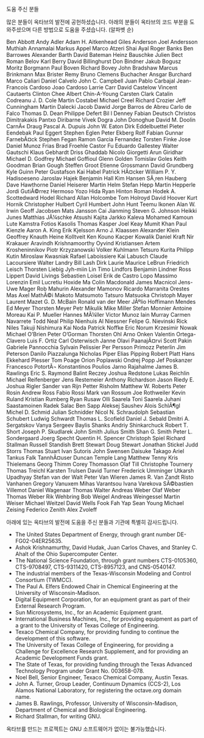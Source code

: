 도움 주신 분들

 많은 분들이 옥타브의 발전에 공헌하셨습니다. 아래의 분들이 옥타브의 코드 부분을 도와주셨으며 다른 방법으로 도움을 주셨습니다. (알파벳 순)

 Ben Abbott					Andy Adler					Adam H. Aitkenhead
 Giles Anderson				Joel Andersson				Muthiah Annamalai
 Markus Appel				Marco Atzeri				Shai Ayal
 Roger Banks				Ben Barrowes				Alexander Barth
 David Bateman				Heinz Bauschke				Julien Bect
 Roman Belov				Karl Berry				David Billinghurst
 Don Bindner				Jakub Bogusz				Moritz Borgmann
 Paul Boven				Richard Bovey				John Bradshaw
 Marcus Brinkmann			Max Brister				Remy Bruno
 Clemens Buchacher			Ansgar Burchard				Marco Caliari
 Daniel Calvelo				John C. Campbell			Juan Pablo Carbajal
 Jean-Francois Cardoso			Joao Cardoso				Larrie Carr
 David Castelow				Vincent Cautaerts			Clinton Chee
 Albert Chin-A-Young			Carsten Clark				Catalin Codreanu
 J. D. Cole				Martin Costabel				Michael Creel
 Richard Crozier			Jeff Cunningham				Martin Dalecki
 Jacob Dawid				Jorge Barros de Abreu			Carlo de Falco
 Thomas D. Dean				Philippe Defert				Bil	l Denney
 Fabian Deutsch				Christos Dimitrakakis			Pantxo Diribarne
 Vivek Dogra				John Donoghue				David M. Doolin
 CarnÃ« Draug				Pascal A. Dupuis			John W. Eaton
 Dirk Eddelbuettel			Pieter Eendebak				Paul Eggert
 Stephen Eglen				Peter Ekberg				Rolf Fabian
 Gunnar FarnebÃ¤ck			Stephen Fegan				Ramon Garcia Fernandez
 Torsten Finke				Jose Daniel Munoz Frias			Brad Froehle
 Castor Fu				Eduardo Gallestey			Walter Gautschi
 Klaus Gebhardt				Driss Ghaddab				Nicolo Giorgetti
 Arun Giridhar				Michael D. Godfrey			Michael Goffioul
 Glenn Golden				Tomislav Goles				Keith Goodman
 Brian Gough				Steffen Groot				Etienne Grossmann
 David Grundberg			Kyle Guinn				Peter Gustafson
 Kai Habel				Patrick HÃ¤cker			William P. Y. Hadisoeseno
 Jaroslav Hajek				Benjamin Hall				Kim Hansen
 SÃ¸ren Hauberg			Dave Hawthorne				Daniel Heiserer
 Martin Helm				Stefan Hepp				Martin Hepperle
 Jordi GutiÃ©rrez Hermoso		Yozo Hida				Ryan Hinton
 Roman Hodek				A. Scottedward Hodel			Richard Allan Holcombe
 Tom Holroyd				David Hoover				Kurt Hornik
 Christopher Hulbert			Cyril Humbert				John Hunt
 Teemu Ikonen				Alan W. Irwin				Geoff Jacobsen
 Mats Jansson				Cai Jianming				Steven G. Johnson
 Heikki Junes				Matthias JÃ¼schke			Atsushi Kajita
 Jarkko Kaleva				Mohamed Kamoun				Lute Kamstra
 Fotios Kasolis				Thomas Kasper				Joel Keay
 Mumit Khan				Paul Kienzle				Aaron A. King
 Erik Kjelsson				Arno J. Klaassen			Alexander Klein
 Geoffrey Knauth			Heine Kolltveit				Ken Kouno
 Kacper Kowalik				Daniel Kraft				Nir Krakauer
 Aravindh Krishnamoorthy		Oyvind Kristiansen			Artem Krosheninnikov
 Piotr Krzyzanowski			Volker Kuhlmann				Tetsuro Kurita
 Philipp Kutin				Miroslaw Kwasniak			Rafael Laboissiere
 Kai Labusch				Claude Lacoursiere			Walter Landry
 Bill Lash				Dirk Laurie				Maurice LeBrun
 Friedrich Leisch			Thorsten Liebig				Jyh-miin Lin
 Timo Lindfors				Benjamin Lindner			Ross Lippert
 David Livings				Sebastien Loisel			Erik de Castro Lopo
 Massimo Lorenzin			Emil Lucretiu				Hoxide Ma
 Colin Macdonald			James Macnicol				Jens-Uwe Mager
 Rob Mahurin				Alexander Mamonov			Ricardo Marranita
 Orestes Mas				Axel MathÃ©i				Makoto Matsumoto
 Tatsuro Matsuoka			Christoph Mayer				Laurent Mazet
 G. D. McBain				Ronald van der Meer			JÃºlio Hoffimann Mendes
 Ed Meyer				Thorsten Meyer				Petr Mikulik
 Mike Miller				Stefan Monnier				Antoine Moreau
 Kai P. Mueller				Hannes MÃ¼ller			Victor Munoz
 Iain Murray				Carmen Navarrete			Todd Neal
 Philip Nienhuis			Al Niessner				Felipe G. Nievinski
 Rick Niles				Takuji Nishimura			Kai Noda
 Patrick Noffke				Eric Norum				Krzesimir Nowak
 Michael O’Brien			Peter O’Gorman			Thorsten Ohl
 Arno Onken				Valentin Ortega-Clavero			Luis F. Ortiz
 Carl Osterwisch			Janne Olavi PaanajÃ¤rvi		Scott Pakin
 Gabriele Pannocchia			Sylvain Pelissier			Per Persson
 Primozz Peterlin			Jim Peterson				Danilo Piazzalunga
 Nicholas Piper				Elias Pipping				Robert Platt
 Hans Ekkehard Plesser			Tom Poage				Orion Poplawski
 Ondrej Popp				Jef Poskanzer				Francesco PotortÃ¬
 Konstantinos Poulios			Jarno Rajahalme				James B. Rawlings
 Eric S. Raymond			Balint Reczey				Joshua Redstone
 Lukas Reichlin				Michael Reifenberger			Jens Restemeier
 Anthony Richardson			Jason Riedy				E. Joshua Rigler
 Sander van Rijn			Petter Risholm				Matthew W. Roberts
 Peter Rosin				Andrew Ross				Fabio Rossi
 Mark van Rossum			Joe Rothweiler				Kevin Ruland
 Kristian Rumberg			Ryan Rusaw				Olli Saarela
 Toni Saarela				Juhani Saastamoinen			Radek Salac
 Ben Sapp				Aleksej Saushev				Alois SchlÃ¶gl
 Michel D. Schmid			Julian Schnidder			Nicol N. Schraudolph
 Sebastian Schubert			Ludwig Schwardt				Thomas L. Scofield
 Daniel J. Sebald			Dmitri A. Sergatskov			Vanya Sergeev
 Baylis Shanks				Andriy Shinkarchuck			Robert T. Short
 Joseph P. Skudlarek			John Smith				Julius Smith
 Shan G. Smith				Peter L. Sondergaard			Joerg Specht
 Quentin H. Spencer			Christoph Spiel				Richard Stallman
 Russell Standish			Brett Stewart				Doug Stewart
 Jonathan Stickel			Judd Storrs				Thomas Stuart
 Ivan Sutoris				John Swensen				Daisuke Takago
 Ariel Tankus				Falk TannhÃ¤user			Duncan Temple Lang
 Matthew Tenny				Kris Thielemans				Georg Thimm
 Corey Thomasson			Olaf Till				Christophe Tournery
 Thomas Treichl				Karsten Trulsen				David Turner
 Frederick Umminger			Utkarsh Upadhyay			Stefan van der Walt
 Peter Van Wieren			James R. Van Zandt			Risto Vanhanen
 Gregory Vanuxem			Mihas Varantsou				Ivana Varekova
 SÃ©bastien Villemot			Daniel Wagenaar				Thomas Walter
 Andreas Weber				Olaf Weber				Thomas Weber
 Rik Wehbring				Bob Weigel				Andreas Weingessel
 Martin Weiser				Michael Weitzel				David Wells
 Fook Fah Yap				Sean Young				Michael Zeising
 Federico Zenith			Alex Zvoleff

아래에 있는 옥타브의 발전에 도움을 주신 분들과 기관에 특별히 감사드립니다.
* The United States Department of Energy, through grant number DE-FG02-04ER25635.
* Ashok Krishnamurthy, David Hudak, Juan Carlos Chaves, and Stanley C. Ahalt of the Ohio Supercomputer Center.
* The National Science Foundation, through grant numbers CTS-0105360, CTS-9708497, CTS-9311420, CTS-8957123, and CNS-0540147.
* The industrial members of the Texas-Wisconsin Modeling and Control Consortium (TWMCC).
* The Paul A. Elfers Endowed Chair in Chemical Engineering at the University of Wisconsin-Madison.
* Digital Equipment Corporation, for an equipment grant as part of their External Research Program.
* Sun Microsystems, Inc., for an Academic Equipment grant.
* International Business Machines, Inc., for providing equipment as part of a grant to the University of Texas College of Engineering.
* Texaco Chemical Company, for providing funding to continue the development of this software.
* The University of Texas College of Engineering, for providing a Challenge for Excellence Research Supplement, and for providing an Academic Development Funds grant.
* The State of Texas, for providing funding through the Texas Advanced Technology Program under Grant No. 003658-078.
* Noel Bell, Senior Engineer, Texaco Chemical Company, Austin Texas.
* John A. Turner, Group Leader, Continuum Dynamics (CCS-2), Los Alamos National Laboratory, for registering the octave.org domain name.
* James B. Rawlings, Professor, University of Wisconsin-Madison, Department of Chemical and Biological Engineering.
* Richard Stallman, for writing GNU.

옥타브를 만드는 프로젝트는 GNU 소프트웨어가 없이는 불가능했습니다. 
